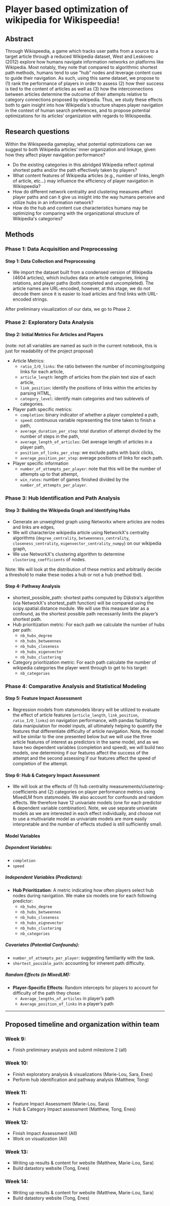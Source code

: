 Player based optimization of wikipedia for Wikispeedia! 
================================================================

Abstract
-----------
Through Wikispeedia, a game which tracks user paths from a source to a target article through a reduced Wikipedia dataset,  West and Leskovec (2012) explore how humans navigate information networks on platforms like Wikipedia. Most notably, they note that compared to algorithmic shortest path methods, humans tend to use "hub" nodes and leverage content cues to guide their navigation. As such, using this same dataset, we propose to (1) rank the performance of players in order to assess (2) how their success is tied to the content of articles as well as (3) how the interconnections between articles determine the outcome of their attempts relative to category connections proposed by wikipedia. Thus, we study these effects both to gain insight into how Wikipedia's structure shapes player navigation in the context of human search preferences, and to propose potential optimizations for its articles’ organization with regards to Wikispeedia. 


Research questions
-----------------------
Within the Wikispeedia gameplay,  what potential optimizations can we suggest to both Wikipedia articles’ inner organization and linkage, given how they affect player navigation performance?


- Do the existing categories in this abridged Wikipedia reflect optimal shortest paths and/or the path effectively taken by players?
- What content features of Wikipedia articles (e.g., number of links, length of article, etc…) may influence the efficiency of player navigation in Wikispeedia?
- How do different network centrality and clustering measures affect player paths and can it give us insight into the way humans perceive and utilize hubs in an information network?
- How do the hub and content cue characteristics humans may be optimizing for comparing with the organizational structure of Wikipedia's categories?





Methods
-----------


### Phase 1: Data Acquisition and Preprocessing

#### Step 1: Data Collection and Preprocessing
- We import the dataset built from a condensed version of Wikipedia (4604 articles), which includes data on article categories, linking relations, and player paths (both completed and uncompleted). The article names are URL-encoded, however, at this stage, we do not decode them since it is easier to load articles and find links with URL-encoded strings.

After preliminary visualization of our data, we go to Phase 2.

### Phase 2: Exploratory Data Analysis

#### Step 2: Initial Metrics For Articles and Players 
(note: not all variables are named as such in the current notebook, this is just for readability of the project proposal)

- Article Metrics: 
    - `ratio_I/O_links`: the ratio between the number of incoming/outgoing links for each article,
    - `article_length`: length of articles from the plain text size of each article,
    - `link_position`: identify the positions of links within the articles by parsing HTML,
    - `category_level`: identify main categories and two sublevels of categories.
- Player path specific metrics:
    - `completion`: binary indicator of whether a player completed a path,
    - `speed`: continuous variable representing the time taken to finish a path,
    - `average_duration_per_step`: total duration of attempt divided by the number of steps in the path,
    - `average_length_of_articles`: Get average length of articles in a player path,
    - `position_of_links_per_step`: we exclude paths with back clicks,
    - `average_position_per_step`: average positions of links for each path.
- Player specific information
    - `number_of_attempts_per_player`: note that this will be the number of attempts up to that attempt,
    - `win_rates`: number of games finished divided by the `number_of_attempts_per_player`.

 
### Phase 3: Hub Identification and Path Analysis

#### Step 3: Building the Wikipedia Graph and Identifying Hubs

- Generate an unweighted graph using Networkx where articles are nodes and links are edges,
- We will characterize wikipedia article using NetworkX's centrality algorithms (`degree_centrality`, `betweenness_centrality`, `closeness_centrality`, `eigenvector_centrality_numpy`) on our wikipedia graph,
- We use NetworkX's clustering algorithm to determine `clustering_coefficients` of nodes. 

Note: We will look at the distribution of these metrics and arbitrarily decide a threshold to make these nodes a hub or not a hub (method tbd).

#### Step 4: Pathway Analysis
- shortest_possible_path: shortest paths computed by Dijkstra's algorithm (via NetworkX's shortest_path function) will be compared using the scipy.spatial.distance module. We will use this measure later as a confound, as the shortest possible path necessarily limits the player’s shortest path.
- Hub prioritization metric: For each path we calculate the number of hubs per path:
    - `nb_hubs_degree`
    - `nb_hubs_betweennes`
    - `nb_hubs_closeness`
    - `nb_hubs_eigenvector`
    - `nb_hubs_clustering`
- Category prioritization metric: For each path calculate the number of wikipedia categories the player went through to get to his target:
    - `nb_categories`
 

### Phase 4: Comparative Analysis and Statistical Modeling

#### Step 5: Feature Impact Assessment
- Regression models from statsmodels library will be utilized to evaluate the effect of article features (`article_length`, `link_position`, `ratio_I/O_links`) on navigation performance, with pandas facilitating data manipulation for model inputs, all ultimately helping to quantify the features that differentiate difficulty of article navigation. Note, the model will be similar to the one presented below but we will use the three article features of interest as predictors in the same model, and as we have two dependent variables (completion and speed), we will build two models, one determining if our features affect the success of the attempt and the second assessing if our features affect the speed of completion of the attempt.

#### Step 6: Hub & Category Impact Assessment
- We will look at the effects of (1) hub centrality measurements/clustering-coefficients and (2) categories on player performance metrics using MixedLM from statsmodels. We also account for confounds and random effects. We therefore have 12 univariate models (one for each predictor & dependent variable combination). Note, we use separate univariate models as we are interested in each effect individually, and choose not to use a multivariate model as univariate models are more easily interpretable and the number of effects studied is still sufficiently small. 

#### Model Variables

##### Dependent Variables:
- `completion`
- `speed`

##### Independent Variables (Predictors):
- **Hub Prioritization**: A metric indicating how often players select hub nodes during navigation. We make six models one for each following predictor:
  - `nb_hubs_degree`
  - `nb_hubs_betweennes`
  - `nb_hubs_closeness`
  - `nb_hubs_eignevector`
  - `nb_hubs_clustering`
  - `nb_categories`

##### Covariates (Potential Confounds):
- `number_of_attempts_per_player`: suggesting familiarity with the task.
- `shortest_possible_path`: accounting for inherent path difficulty.

##### Random Effects (in MixedLM):
- **Player-Specific Effects**: Random intercepts for players to account for difficulty of the path they chose:
  - `Average_lengths_of_articles` in player’s path
  - `Average_position_of_links` in a player’s path

---

## Proposed timeline and organization within team

### Week 9: 
- Finish preliminary analysis and submit milestone 2 (all)

### Week 10: 
- Finish exploratory analysis & visualizations (Marie-Lou, Sara, Enes)
- Perform hub identification and pathway analysis (Matthew, Tong)

### Week 11: 
- Feature Impact Assessment (Marie-Lou, Sara)
- Hub & Category Impact assessment (Matthew, Tong, Enes)

### Week 12: 
- Finish Impact Assessment (All)
- Work on visualization (All)

### Week 13: 
- Writing up results & content for website (Matthew, Marie-Lou, Sara)
- Build datastory website (Tong, Enes)

### Week 14: 
- Writing up results & content for website (Matthew, Marie-Lou, Sara)
- Build datastory website (Tong, Enes)


